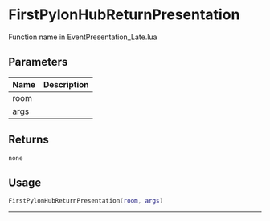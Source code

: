 # FirstPylonHubReturnPresentation

Function name in EventPresentation_Late.lua

## Parameters

| Name | Description |
| ---- | ----------- |
| room |             |
| args |             |

## Returns

`none`

## Usage

```lua
FirstPylonHubReturnPresentation(room, args)
```

---
